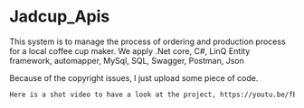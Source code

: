 # Jadcup_Apis
This system is to manage the process of ordering and production process for a local coffee cup maker. 
We apply .Net core, C#, LinQ Entity framework, automapper, MySql, SQL, Swagger, Postman, Json

Because of the copyright issues, I just upload some piece of code.
```bash
Here is a shot video to have a look at the project, https://youtu.be/fE0R6G-w0Uc
```
